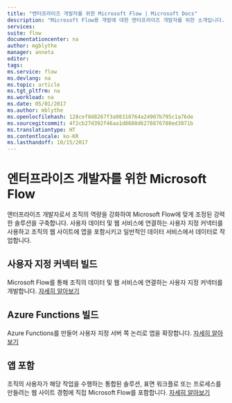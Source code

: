 ```yaml
---
title: "엔터프라이즈 개발자를 위한 Microsoft Flow | Microsoft Docs"
description: "Microsoft Flow용 개발에 대한 엔터프라이즈 개발자를 위한 소개입니다."
services: 
suite: flow
documentationcenter: na
author: mgblythe
manager: anneta
editor: 
tags: 
ms.service: flow
ms.devlang: na
ms.topic: article
ms.tgt_pltfrm: na
ms.workload: na
ms.date: 05/01/2017
ms.author: mblythe
ms.openlocfilehash: 128cef8d8267f3a98310764a24907b795c1a76de
ms.sourcegitcommit: 4f2cb27d392f46aa1d8680d6278876780ed3871b
ms.translationtype: HT
ms.contentlocale: ko-KR
ms.lasthandoff: 10/15/2017
---
```

# <a name="microsoft-flow-for-enterprise-developers"></a>엔터프라이즈 개발자를 위한 Microsoft Flow
엔터프라이즈 개발자로서 조직의 역량을 강화하여 Microsoft Flow에 맞게 조정된 강력한 솔루션을 구축합니다. 사용자 데이터 및 웹 서비스에 연결하는 사용자 지정 커넥터를 사용하고 조직의 웹 사이트에 앱을 포함시키고 일반적인 데이터 서비스에서 데이터로 작업합니다.

## <a name="build-custom-connectors"></a>사용자 지정 커넥터 빌드
Microsoft Flow를 통해 조직의 데이터 및 웹 서비스에 연결하는 사용자 지정 커넥터를 개발합니다. [자세히 알아보기](register-custom-api.md)

## <a name="build-azure-functions"></a>Azure Functions 빌드
Azure Functions를 만들어 사용자 지정 서버 쪽 논리로 앱을 확장합니다. [자세히 알아보기](https://powerapps.microsoft.com/blog/using-azure-functions-in-powerapps/)

## <a name="embed-apps"></a>앱 포함
조직의 사용자가 해당 작업을 수행하는 통합된 솔루션, 표면 워크플로 또는 프로세스를 만들려는 웹 사이트 경험에 직접 Microsoft Flow를 포함합니다. [자세히 알아보기](embed-flow-dev.md)

